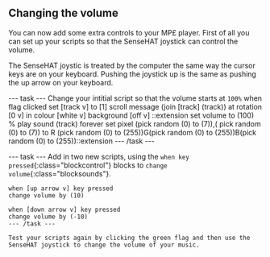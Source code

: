 ## Changing the volume

You can now add some extra controls to your MP£ player. First of all you can set up your scripts so that the SenseHAT joystick can control the volume.

The SenseHAT joystic is treated by the computer the same way the cursor keys are on your keyboard. Pushing the joystick up is the same as pushing the up arrow on your keyboard.

--- task ---
Change your intitial script so that the volume starts at `100%`
when flag clicked
set [track v] to [1]
scroll message (join [track] (track)) at rotation [0 v] in colour [white v] background [off v] ::extension
set volume to (100) %
play sound (track)
forever
set pixel (pick random (0) to (7)),( pick random (0) to (7)) to R (pick random (0) to (255))G(pick random (0) to (255))B(pick random (0) to (255))::extension
--- /task ---

--- task ---
Add in two new scripts, using the `when key pressed`{:class="blockcontrol"} blocks to `change volume`{:class="blocksounds"}.

```blocks
when [up arrow v] key pressed
change volume by (10)

when [down arrow v] key pressed
change volume by (-10)
--- /task ---

Test your scripts again by clicking the green flag and then use the SenseHAT joystick to change the volume of your music.
